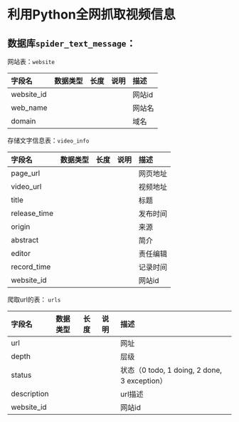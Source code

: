 # 利用Python全网抓取视频信息

数据库`spider_text_message`：
---

网站表：`website`

| 字段名              | 数据类型| 长度 | 说明       | 描述 |
|:-------------------|:-------|:----|:----------|:----|
|website_id|||| 网站id |
|web_name|||| 网站名|
|domain||||域名|


存储文字信息表：`video_info`


| 字段名              | 数据类型| 长度 | 说明       | 描述 |
|:-------------------|:-------|:----|:----------|:----|
|page_url||||网页地址|
|video_url||||视频地址|
|title||||标题|
|release_time||||发布时间|
|origin||||来源|
|abstract||||简介|
|editor||||责任编辑|
|record_time||||记录时间|
|website_id||||网站id|

爬取url的表： `urls`

| 字段名              | 数据类型| 长度 | 说明       | 描述 |
|:-------------------|:-------|:----|:----------|:----|
|url||||网址|
|depth||||层级|
|status||||状态（0 todo, 1 doing, 2 done, 3 exception）|
|description||||url描述|
|website_id||||网站id|




 